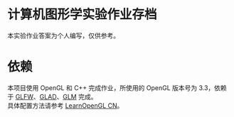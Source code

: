 # 计算机图形学实验作业存档
本实验作业答案为个人编写，仅供参考。
# 依赖
本项目使用 OpenGL 和 C++ 完成作业，所使用的 OpenGL 版本号为 3.3，依赖于 [GLFW](https://www.glfw.org/)、[GLAD](https://glad.dav1d.de/)、[GLM](https://github.com/g-truc/glm) 完成。
<br>具体配置方法请参考 [LearnOpenGL CN](https://learnopengl-cn.github.io/)。
